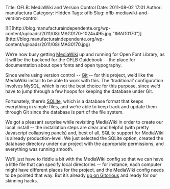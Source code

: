 Title: OFLB: MediaWiki and Version Control
Date: 2011-08-02 17:01
Author: manufactura
Category: Hidden
Tags: oflb
Slug: oflb-mediawiki-and-version-control

<!--:en-->[![](http://blog.manufacturaindependente.org/wp-content/uploads/2011/08/IMAG0170-1024x495.jpg "IMAG0170")](http://blog.manufacturaindependente.org/wp-content/uploads/2011/08/IMAG0170.jpg)

We’re now busy getting [MediaWiki](http://www.mediawiki.org/) up and
running for Open Font Library, as it will be the backend for the OFLB
Guidebook -- the place for documentation about open fonts and open
typography.

Since we’re using version control -- [Git](http://git-scm.com/) -- for
this project, we’d like the MediaWiki install to be able to work with
this. The ‘traditional’ configuration involves MySQL, which is not the
best choice for this purpose, since we’d have to jump through a few
hoops for keeping the database under Git.

Fortunately, there’s [SQLite](http://www.sqlite.org/), which is a
database format that keeps everything in simple files, and we’re able to
keep track and update them through Git since the database is part of the
file system.

We got a pleasant surprise while revisiting MediaWiki in order to create
our local install -- the installation steps are clear and helpful (with
pretty Javascript collapsing panels) and, best of all, SQLite support
for MediaWiki is already production-level. We just selected the SQLite
option, created the database directory under our project with the
appropriate permissions, and everything was running smooth.

We’ll just have to fiddle a bit with the MediaWiki config so that we can
have a little file that can specify local directories -- for instance,
each computer might have different places for the project, and the
MediaWiki config needs to be pointed that way. But it’s already [up on
Gitorious](https://gitorious.org/oflb/guidebook) and ready for our
skinning hacks.<!--:-->

